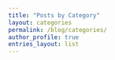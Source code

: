 ```yaml
---
title: "Posts by Category"
layout: categories
permalink: /blog/categories/
author_profile: true
entries_layout: list
---
```

